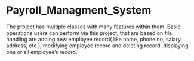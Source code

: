 # Payroll_Managment_System
 The project has multiple classes  with many features within them. Basic operations users can perform via this  project, that are based on file handling are adding new employee record( like name, phone no,  salary, address, etc ), modifying employee record and deleting record, displaying one or all employee’s record.
